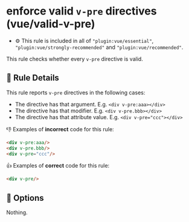 # enforce valid `v-pre` directives (vue/valid-v-pre)

- :gear: This rule is included in all of `"plugin:vue/essential"`, `"plugin:vue/strongly-recommended"` and `"plugin:vue/recommended"`.

This rule checks whether every `v-pre` directive is valid.

## :book: Rule Details

This rule reports `v-pre` directives in the following cases:

- The directive has that argument. E.g. `<div v-pre:aaa></div>`
- The directive has that modifier. E.g. `<div v-pre.bbb></div>`
- The directive has that attribute value. E.g. `<div v-pre="ccc"></div>`

:-1: Examples of **incorrect** code for this rule:

```html
<div v-pre:aaa/>
<div v-pre.bbb/>
<div v-pre="ccc"/>
```

:+1: Examples of **correct** code for this rule:

```html
<div v-pre/>
```

## :wrench: Options

Nothing.
